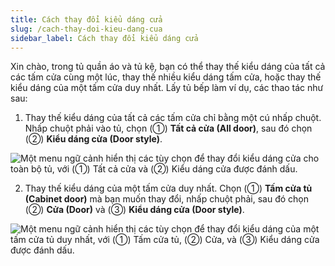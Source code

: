 ```yaml
---
title: Cách thay đổi kiểu dáng cửa
slug: /cach-thay-doi-kieu-dang-cua
sidebar_label: Cách thay đổi kiểu dáng cửa
---
```


Xin chào, trong tủ quần áo và tủ kệ, bạn có thể thay thế kiểu dáng của tất cả các tấm cửa cùng một lúc, thay thế nhiều kiểu dáng tấm cửa, hoặc thay thế kiểu dáng của một tấm cửa duy nhất. Lấy tủ bếp làm ví dụ, các thao tác như sau:

1. Thay thế kiểu dáng của tất cả các tấm cửa chỉ bằng một cú nhấp chuột. Nhấp chuột phải vào tủ, chọn (①) **Tất cả cửa (All door)**, sau đó chọn (②) **Kiểu dáng cửa (Door style)**.

![Một menu ngữ cảnh hiển thị các tùy chọn để thay đổi kiểu dáng cửa cho toàn bộ tủ, với (①) Tất cả cửa và (②) Kiểu dáng cửa được đánh dấu.](https://storage.googleapis.com/jegavn_kb/images/06321086-2473-458c-9a7a-08365419db3a.png)

2. Thay thế kiểu dáng của một tấm cửa duy nhất. Chọn (①) **Tấm cửa tủ (Cabinet door)** mà bạn muốn thay đổi, nhấp chuột phải, sau đó chọn (②) **Cửa (Door)** và (③) **Kiểu dáng cửa (Door style)**.

![Một menu ngữ cảnh hiển thị các tùy chọn để thay đổi kiểu dáng của một tấm cửa tủ duy nhất, với (①) Tấm cửa tủ, (②) Cửa, và (③) Kiểu dáng cửa được đánh dấu.](https://storage.googleapis.com/jegavn_kb/images/e5b03660-8c1c-4a20-ac37-d24784a69318.png)